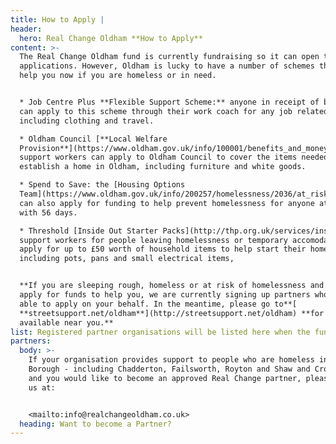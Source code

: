 ```yaml
---
title: How to Apply |
header:
  hero: Real Change Oldham **How to Apply**
content: >-
  The Real Change Oldham fund is currently fundraising so it can open to
  applications. However, Oldham is lucky to have a number of schemes that can
  help you now if you are homeless or in need.


  * Job Centre Plus **Flexible Support Scheme:** anyone in receipt of benefits
  can apply to this scheme through their work coach for any job related costs,
  including clothing and travel.

  * Oldham Council [**Local Welfare
  Provision**](https://www.oldham.gov.uk/info/100001/benefits_and_money/1837/emergency_support_-_local_welfare_provision):
  support workers can apply to Oldham Council to cover the items needed to
  establish a home in Oldham, including furniture and white goods. 

  * Spend to Save: the [Housing Options
  Team](https://www.oldham.gov.uk/info/200257/homelessness/2036/at_risk_of_becoming_homeless/12)
  can also apply for funding to help prevent homelessness for anyone at risk
  with 56 days.

  * Threshold [Inside Out Starter Packs](http://thp.org.uk/services/inside-out):
  support workers for people leaving homelessness or temporary accomodation can
  apply for up to £50 worth of household items to help start their home,
  including pots, pans and small electrical items, 


  **If you are sleeping rough, homeless or at risk of homelessness and want to
  apply for funds to help you, we are currently signing up partners who will be
  able to apply on your behalf. In the meantime, please go to**[
  **streetsupport.net/oldham**](http://streetsupport.net/oldham) **for support
  available near you.**
list: Registered partner organisations will be listed here when the fund is live
partners:
  body: >-
    If your organisation provides support to people who are homeless in Oldham
    Borough - including Chadderton, Failsworth, Royton and Shaw and Crompton -
    and you would like to become an approved Real Change partner, please contact
    us at:


    <mailto:info@realchangeoldham.co.uk>
  heading: Want to become a Partner?
---
```


